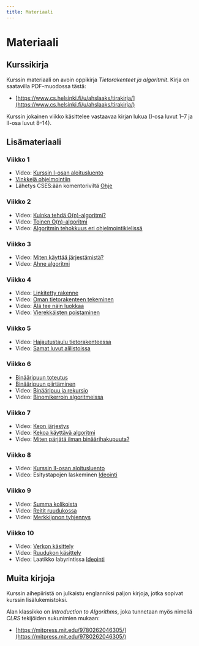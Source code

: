 ```yaml
---
title: Materiaali
---
```


# Materiaali

## Kurssikirja

Kurssin materiaali on avoin oppikirja _Tietorakenteet ja algoritmit_. Kirja on saatavilla PDF-muodossa tästä:

* [https://www.cs.helsinki.fi/u/ahslaaks/tirakirja/](https://www.cs.helsinki.fi/u/ahslaaks/tirakirja/)

Kurssin jokainen viikko käsittelee vastaavaa kirjan lukua (I-osa luvut 1–7 ja II-osa luvut 8–14).

## Lisämateriaali

### Viikko 1

* Video: [Kurssin I-osan aloitusluento](https://www2.helsinki.fi/fi/unitube/video/79d6e34b-d092-4895-8962-f9ebdc8878ee)
* [Vinkkejä ohjelmointiin](python-vinkit.html)
* Lähetys CSES:ään komentoriviltä [Ohje](https://github.com/csesfi/cses-cli/wiki/User-manual)

### Viikko 2

* Video: [Kuinka tehdä O(n)-algoritmi?](https://www2.helsinki.fi/unitube/video/2e79c746-f540-4105-9359-52ca764b9463)
* Video: [Toinen O(n)-algoritmi](https://www2.helsinki.fi/unitube/video/b37019b6-b43f-4e02-a3b3-1b9a1ed35aca)
* Video: [Algoritmin tehokkuus eri ohjelmointikielissä](https://www2.helsinki.fi/fi/unitube/video/85773952-ed9c-4426-8a4c-aa5e2d7861eb)

### Viikko 3

* Video: [Miten käyttää järjestämistä?](https://www2.helsinki.fi/unitube/video/b8e4416b-add6-40e6-b5e1-9fa324744de4)
* Video: [Ahne algoritmi](https://www2.helsinki.fi/unitube/video/c314c356-3c82-4ebe-9c5c-1e711010c432)

### Viikko 4

* Video: [Linkitetty rakenne](https://www2.helsinki.fi/unitube/video/f8081858-8678-450c-8820-470328add978)
* Video: [Oman tietorakenteen tekeminen](https://www2.helsinki.fi/unitube/video/aed1fa60-9e92-49dc-89fa-6e1d339535c7)
* Video: [Älä tee näin luokkaa](https://www2.helsinki.fi/unitube/video/c37f67a7-22a3-49bf-befb-07ccda673d7b)
* Video: [Vierekkäisten poistaminen](https://www2.helsinki.fi/unitube/video/2423c7ee-d08f-4e5f-b02e-ab2e8ff35cb8)

### Viikko 5

* Video: [Hajautustaulu tietorakenteessa](https://www2.helsinki.fi/unitube/video/7c809b28-2220-43c2-bf53-8f96eef8c131)
* Video: [Samat luvut alilistoissa](https://www2.helsinki.fi/unitube/video/7a552dc8-30d9-482a-a69e-f51017221ede)

### Viikko 6

* [Binääripuun toteutus](python-binaaripuu.html)
* [Binääripuun piirtäminen](python-puupiirto.html)
* Video: [Binääripuu ja rekursio](https://www2.helsinki.fi/unitube/video/2a970451-d5dc-4341-8337-5cabbdf86e6c)
* Video: [Binomikerroin algoritmeissa](https://www2.helsinki.fi/unitube/video/4e389a3b-ac06-4cb1-9512-430d440b5819)

### Viikko 7

* Video: [Keon järjestys](https://www2.helsinki.fi/unitube/video/5fadb765-ca8d-4b41-914c-55dd006fd2f3)
* Video: [Kekoa käyttävä algoritmi](https://www2.helsinki.fi/unitube/video/15c28307-c439-40f4-9e2c-e15aa4afb0b6)
* Video: [Miten pärjätä ilman binäärihakupuuta?](https://www2.helsinki.fi/unitube/video/1c1a73b4-e1ef-47e4-b2ab-e21f841a84d2)

### Viikko 8

* Video: [Kurssin II-osan aloitusluento](https://www2.helsinki.fi/fi/unitube/video/b56550c9-2df5-4391-9c24-7341e0ad286f)
* Video: Esitystapojen laskeminen [Ideointi](https://www.helsinki.fi/fi/unitube/video/fb33584e-da29-4f09-a8e9-6d596261763e)

### Viikko 9

* Video: [Summa kolikoista](https://www.helsinki.fi/unitube/video/a532c246-2348-4c1e-9954-a900a1cce30b)
* Video: [Reitit ruudukossa](https://www.helsinki.fi/unitube/video/55957a06-454f-44c7-bc9d-c52e463f9956)
* Video: [Merkkijonon tyhjennys](https://www.helsinki.fi/unitube/video/295bd36d-46a4-4261-9cc1-1963cd771819)

### Viikko 10

* Video: [Verkon käsittely](https://www.helsinki.fi/unitube/video/4e1a8382-9c0c-48f2-a497-4de82cb12ad7)
* Video: [Ruudukon käsittely](https://www.helsinki.fi/unitube/video/ffe9e56a-f1d3-4ba7-a9d5-bd663d4079f7)
* Video: Laatikko labyrintissa [Ideointi](https://www.helsinki.fi/fi/unitube/video/15d1a1a6-0a43-4ea9-bfc5-232d24dd1fc8)

## Muita kirjoja

Kurssin aihepiiristä on julkaistu englanniksi paljon kirjoja, jotka sopivat kurssin lisälukemistoksi.

Alan klassikko on _Introduction to Algorithms_, joka tunnetaan myös nimellä _CLRS_ tekijöiden sukunimien mukaan:

* [https://mitpress.mit.edu/9780262046305/](https://mitpress.mit.edu/9780262046305/)

